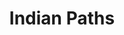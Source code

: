 ---
pid: CH943
title: Indian Paths
location_transcription: Throughout Philadelphia + region
zipcode: '19143'
outside_phl: 
neighborhood: University City
age: '34'
age_range: 30-39
instagram: 
image_file_name: CH_943.jpg
proposal_transcription: Using a local stone material, pave the roads in Philadelphia
  region that follow Indian paths. We need to learn this heritage.
topic: History,Native Americans
topic_summary: 0, 0
type: Space,Walkway
keywords_other: 
credit: Kale Farquhar
image_labels: 
twitter: 
facebook: 
permalink: "/monuments/ch943/"
layout: item-page
---